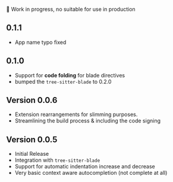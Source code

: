 🚧 Work in progress, no suitable for use in production

## 0.1.1

-   App name typo fixed

## 0.1.0

-   Support for **code folding** for blade directives
-   bumped the `tree-sitter-blade` to 0.2.0

## Version 0.0.6

-   Extension rearrangements for slimming purposes.
-   Streamlining the build process & including the code signing

## Version 0.0.5

-   Initial Release
-   Integration with `tree-sitter-blade`
-   Support for automatic indentation increase and decrease
-   Very basic context aware autocompletion (not complete at all)
